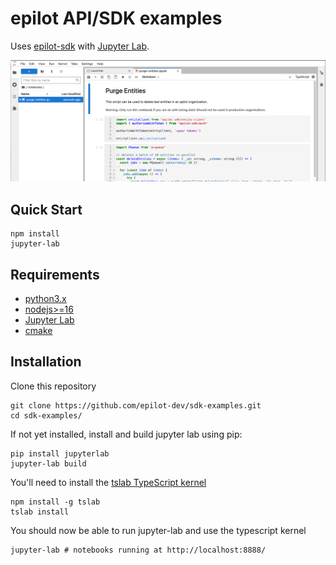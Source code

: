# epilot API/SDK examples

Uses [epilot-sdk](https://github.com/epilot-dev/sdk-js) with [Jupyter Lab](https://jupyter.org/).

![Jupyter Labs screenshot](./assets/screenshot.png)

## Quick Start

```
npm install
jupyter-lab
```

## Requirements

- [python3.x](https://www.python.org/downloads/)
- [nodejs>=16](https://nodejs.org/en/download/)
- [Jupyter Lab](https://jupyter.org/install)
- [cmake](https://cmake.org/download/)

## Installation

Clone this repository

```
git clone https://github.com/epilot-dev/sdk-examples.git
cd sdk-examples/
```

If not yet installed, install and build jupyter lab using pip:

```
pip install jupyterlab
jupyter-lab build
```

You'll need to install the [tslab TypeScript kernel](https://github.com/yunabe/tslab)

```
npm install -g tslab
tslab install
```

You should now be able to run jupyter-lab and use the typescript kernel

```
jupyter-lab # notebooks running at http://localhost:8888/
```
